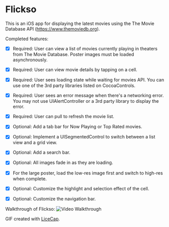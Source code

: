 # Flickso
This is an iOS app for displaying the latest movies using the The Movie Database API (https://www.themoviedb.org). 

Completed features:
 * [x] Required: User can view a list of movies currently playing in theaters from The Movie Database. Poster images must be loaded asynchronously.
 * [x] Required: User can view movie details by tapping on a cell.
 * [x] Required: User sees loading state while waiting for movies API. You can use one of the 3rd party libraries listed on CocoaControls.
 * [x] Required: User sees an error message when there's a networking error. You may not use UIAlertController or a 3rd party library to display the error.
 * [x] Required: User can pull to refresh the movie list.
 * [x] Optional: Add a tab bar for Now Playing or Top Rated movies.
 * [x] Optional: Implement a UISegmentedControl to switch between a list view and a grid view.
 * [x] Optional: Add a search bar.
 * [x] Optional: All images fade in as they are loading.
 * [x] For the large poster, load the low-res image first and switch to high-res when complete.
 * [x] Optional: Customize the highlight and selection effect of the cell. 
 * [x] Optional: Customize the navigation bar.
 

Walkthrough of Flickso:
![Video Walkthrough](https://media.giphy.com/media/l1J9uANsIN9rJwQco/giphy.gif)

GIF created with [LiceCap](http://www.cockos.com/licecap/).
